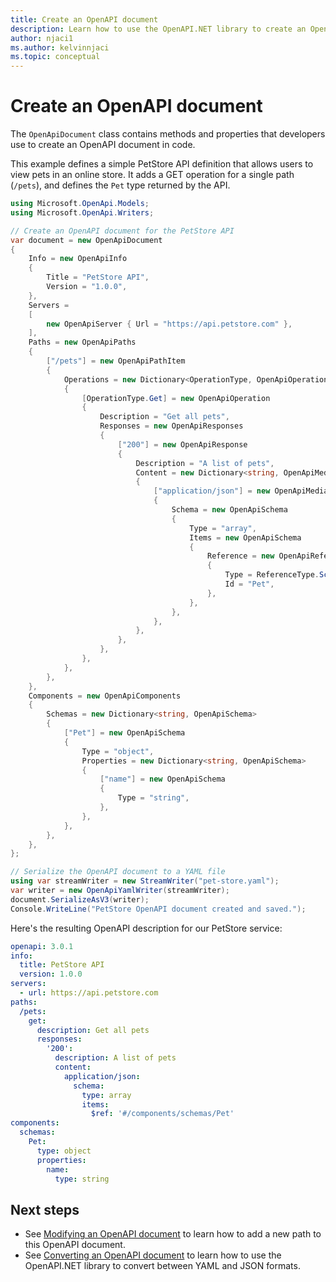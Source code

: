 ```yaml
---
title: Create an OpenAPI document
description: Learn how to use the OpenAPI.NET library to create an OpenAPI document.
author: njaci1
ms.author: kelvinnjaci
ms.topic: conceptual
---
```


# Create an OpenAPI document

The `OpenApiDocument` class contains methods and properties that developers use to create an OpenAPI document in code.

This example defines a simple PetStore API definition that allows users to view pets in an online store. It adds a GET operation for a single path (`/pets`), and defines the `Pet` type returned by the API.

```csharp
using Microsoft.OpenApi.Models;
using Microsoft.OpenApi.Writers;

// Create an OpenAPI document for the PetStore API
var document = new OpenApiDocument
{
    Info = new OpenApiInfo
    {
        Title = "PetStore API",
        Version = "1.0.0",
    },
    Servers =
    [
        new OpenApiServer { Url = "https://api.petstore.com" },
    ],
    Paths = new OpenApiPaths
    {
        ["/pets"] = new OpenApiPathItem
        {
            Operations = new Dictionary<OperationType, OpenApiOperation>
            {
                [OperationType.Get] = new OpenApiOperation
                {
                    Description = "Get all pets",
                    Responses = new OpenApiResponses
                    {
                        ["200"] = new OpenApiResponse
                        {
                            Description = "A list of pets",
                            Content = new Dictionary<string, OpenApiMediaType>
                            {
                                ["application/json"] = new OpenApiMediaType
                                {
                                    Schema = new OpenApiSchema
                                    {
                                        Type = "array",
                                        Items = new OpenApiSchema
                                        {
                                            Reference = new OpenApiReference
                                            {
                                                Type = ReferenceType.Schema,
                                                Id = "Pet",
                                            },
                                        },
                                    },
                                },
                            },
                        },
                    },
                },
            },
        },
    },
    Components = new OpenApiComponents
    {
        Schemas = new Dictionary<string, OpenApiSchema>
        {
            ["Pet"] = new OpenApiSchema
            {
                Type = "object",
                Properties = new Dictionary<string, OpenApiSchema>
                {
                    ["name"] = new OpenApiSchema
                    {
                        Type = "string",
                    },
                },
            },
        },
    },
};

// Serialize the OpenAPI document to a YAML file
using var streamWriter = new StreamWriter("pet-store.yaml");
var writer = new OpenApiYamlWriter(streamWriter);
document.SerializeAsV3(writer);
Console.WriteLine("PetStore OpenAPI document created and saved.");
```

Here's the resulting OpenAPI description for our PetStore service:

```yaml
openapi: 3.0.1
info:
  title: PetStore API
  version: 1.0.0
servers:
  - url: https://api.petstore.com
paths:
  /pets:
    get:
      description: Get all pets
      responses:
        '200':
          description: A list of pets
          content:
            application/json:
              schema:
                type: array
                items:
                  $ref: '#/components/schemas/Pet'
components:
  schemas:
    Pet:
      type: object
      properties:
        name:
          type: string
```

## Next steps

- See [Modifying an OpenAPI document](modify-openapi.md) to learn how to add a new path to this OpenAPI document.
- See [Converting an OpenAPI document](convert-openapi.md) to learn how to use the OpenAPI.NET library to convert between YAML and JSON formats.
